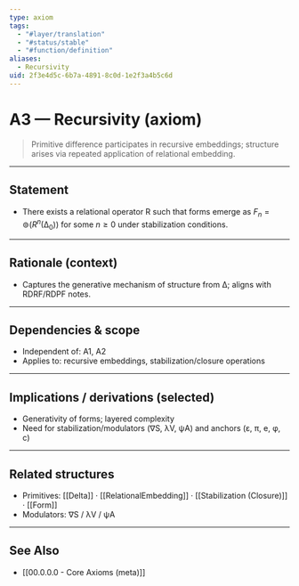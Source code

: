 ```yaml
---
type: axiom
tags:
  - "#layer/translation"
  - "#status/stable"
  - "#function/definition"
aliases:
  - Recursivity
uid: 2f3e4d5c-6b7a-4891-8c0d-1e2f3a4b5c6d
---
```


# A3 — Recursivity (axiom)

> Primitive difference participates in recursive embeddings; structure arises via repeated application of relational embedding.

---

## Statement

- There exists a relational operator R such that forms emerge as $F_n = ⊚(R^n(∆_0))$ for some $n \ge 0$ under stabilization conditions.

---

## Rationale (context)

- Captures the generative mechanism of structure from ∆; aligns with RDRF/RDPF notes.

---

## Dependencies & scope

- Independent of: A1, A2
- Applies to: recursive embeddings, stabilization/closure operations

---

## Implications / derivations (selected)

- Generativity of forms; layered complexity
- Need for stabilization/modulators (∇S, λV, ψA) and anchors (ε, π, e, φ, c)

---

## Related structures

- Primitives: [[Delta]] · [[RelationalEmbedding]] · [[Stabilization (Closure)]] · [[Form]]
- Modulators: ∇S / λV / ψA

---

## See Also

- [[00.0.0.0 - Core Axioms (meta)]]

